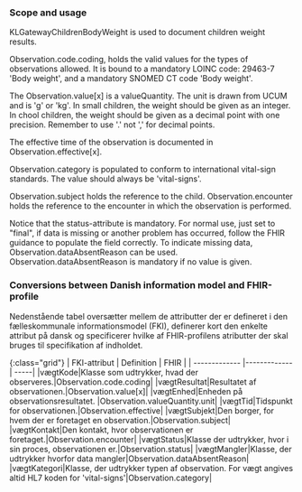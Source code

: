 ### Scope and usage
KLGatewayChildrenBodyWeight is used to document children weight results.

Observation.code.coding, holds the valid values for the types of observations allowed. It is bound to a mandatory LOINC code: 29463-7 'Body weight', and a mandatory SNOMED CT code 'Body weight'.

The Observation.value[x] is a valueQuantity. The unit is drawn from UCUM and is 'g' or 'kg'. In small children, the weight should be given as an integer. In chool children, the weight should be given as a decimal point with one precision. Remember to use '.' not ',' for decimal points.

The effective time of the observation is documented in Observation.effective[x].

Observation.category is populated to conform to international vital-sign standards. The value should always be 'vital-signs'.

Observation.subject holds the reference to the child. Observation.encounter holds the reference to the encounter in which the observation is performed.

Notice that the status-attribute is mandatory. For normal use, just set to "final", if data is missing or another problem has occurred, follow the FHIR guidance to populate the field correctly. To indicate missing data, Observation.dataAbsentReason can be used. Observation.dataAbsentReason is mandatory if no value is given.

### Conversions between Danish information model and FHIR-profile

Nedenstående tabel oversætter mellem de attributter der er defineret i den fælleskommunale informationsmodel (FKI), definerer kort den enkelte attribut på dansk og specificerer hvilke af FHIR-profilens atributter der skal bruges til specifikation af indholdet. 

{:class="grid"}
|   FKI-attribut      | Definition        | FHIR  |
| ------------- |-------------| -----|
|vægtKode|Klasse som udtrykker, hvad der observeres.|Observation.code.coding|
|vægtResultat|Resultatet af observationen.|Observation.value[x]|
|vægtEnhed|Enheden på observationsresultatet. |Observation.valueQuantity.unit|
|vægtTid|Tidspunkt for observationen.|Observation.effective|
|vægtSubjekt|Den borger, for hvem der er foretaget en observation.|Observation.subject|
|vægtKontakt|Den kontakt, hvor observationen er foretaget.|Observation.encounter|
|vægtStatus|Klasse der udtrykker, hvor i sin proces, observationen er.|Observation.status|
|vægtMangler|Klasse, der udtrykker hvorfor data mangler|Observation.dataAbsentReason|
|vægtKategori|Klasse, der udtrykker typen af observation. For vægt angives altid HL7 koden for 'vital-signs'|Observation.category|